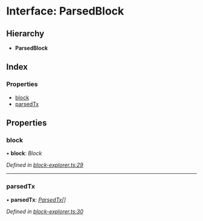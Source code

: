 # Interface: ParsedBlock

## Hierarchy

* **ParsedBlock**

## Index

### Properties

* [block](_block_explorer_.parsedblock.md#block)
* [parsedTx](_block_explorer_.parsedblock.md#parsedtx)

## Properties

###  block

• **block**: *Block*

*Defined in [block-explorer.ts:29](https://github.com/medhak1/celo-monorepo/blob/master/packages/sdk/explorer/src/block-explorer.ts#L29)*

___

###  parsedTx

• **parsedTx**: *[ParsedTx](_block_explorer_.parsedtx.md)[]*

*Defined in [block-explorer.ts:30](https://github.com/medhak1/celo-monorepo/blob/master/packages/sdk/explorer/src/block-explorer.ts#L30)*
